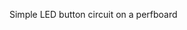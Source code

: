 Simple LED button circuit on a perfboard

<!-- ![alt text](https://github.com/kyriosaa/axis/blob/main/images/axis1.JPG "Axis Image 1")

![alt text](https://github.com/kyriosaa/axis/blob/main/images/axis2.JPG "Axis Image 2") -->